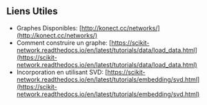 ## Liens Utiles

- Graphes Disponibles: [http://konect.cc/networks/](http://konect.cc/networks/)
- Comment construire un graphe: [https://scikit-network.readthedocs.io/en/latest/tutorials/data/load_data.html](https://scikit-network.readthedocs.io/en/latest/tutorials/data/load_data.html)
- Incorporation en utilisant SVD: [https://scikit-network.readthedocs.io/en/latest/tutorials/embedding/svd.html](https://scikit-network.readthedocs.io/en/latest/tutorials/embedding/svd.html)